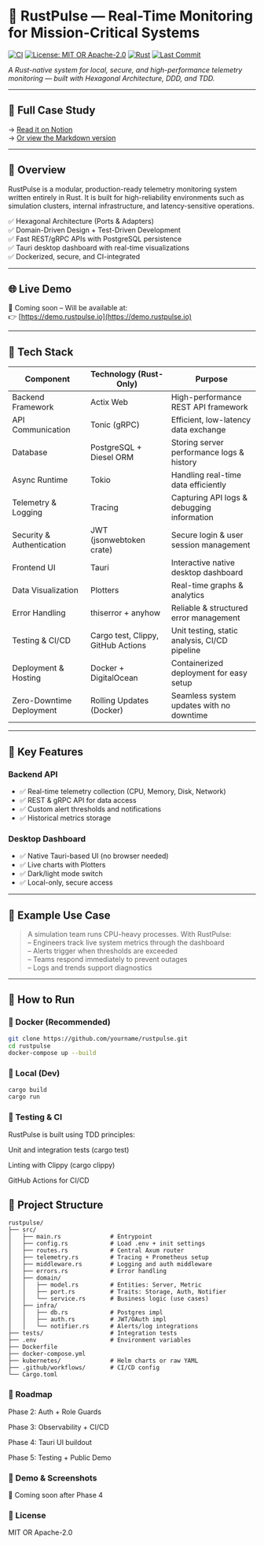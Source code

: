 # 🚀 RustPulse — Real-Time Monitoring for Mission-Critical Systems 
[![CI](https://github.com/yourusername/rustpulse/actions/workflows/ci.yml/badge.svg)](https://github.com/yourusername/rustpulse/actions)
[![License: MIT OR Apache-2.0](https://img.shields.io/badge/license-MIT%20OR%20Apache--2.0-blue)](./LICENSE)
[![Rust](https://img.shields.io/badge/rust-stable-orange)](https://www.rust-lang.org/)
[![Last Commit](https://img.shields.io/github/last-commit/yourusername/rustpulse)](https://github.com/yourusername/rustpulse)


*A Rust-native system for local, secure, and high-performance telemetry monitoring — built with Hexagonal Architecture, DDD, and TDD.*

---

## 📖 Full Case Study

→ [Read it on Notion](https://your.notion.site/project-page)  
→ [Or view the Markdown version](./docs/case-study.md)

---

## 📡 Overview

RustPulse is a modular, production-ready telemetry monitoring system written entirely in Rust. It is built for high-reliability environments such as simulation clusters, internal infrastructure, and latency-sensitive operations.

✅ Hexagonal Architecture (Ports & Adapters)  
✅ Domain-Driven Design + Test-Driven Development  
✅ Fast REST/gRPC APIs with PostgreSQL persistence  
✅ Tauri desktop dashboard with real-time visualizations  
✅ Dockerized, secure, and CI-integrated

---

## 🌐 Live Demo

🚧 Coming soon – Will be available at:  
👉 [https://demo.rustpulse.io](https://demo.rustpulse.io)

---

## 🧱 Tech Stack

| Component                | Technology (Rust-Only)           | Purpose                                         |
|--------------------------|----------------------------------|-------------------------------------------------|
| Backend Framework        | Actix Web                        | High-performance REST API framework             |
| API Communication        | Tonic (gRPC)                     | Efficient, low-latency data exchange            |
| Database                 | PostgreSQL + Diesel ORM          | Storing server performance logs & history       |
| Async Runtime            | Tokio                            | Handling real-time data efficiently             |
| Telemetry & Logging      | Tracing                          | Capturing API logs & debugging information      |
| Security & Authentication| JWT (jsonwebtoken crate)         | Secure login & user session management          |
| Frontend UI              | Tauri                            | Interactive native desktop dashboard            |
| Data Visualization       | Plotters                         | Real-time graphs & analytics                    |
| Error Handling           | thiserror + anyhow               | Reliable & structured error management          |
| Testing & CI/CD          | Cargo test, Clippy, GitHub Actions| Unit testing, static analysis, CI/CD pipeline   |
| Deployment & Hosting     | Docker + DigitalOcean            | Containerized deployment for easy setup         |
| Zero-Downtime Deployment | Rolling Updates (Docker)         | Seamless system updates with no downtime        |


---

## 🔧 Key Features

### Backend API
- ✅ Real-time telemetry collection (CPU, Memory, Disk, Network)
- ✅ REST & gRPC API for data access
- ✅ Custom alert thresholds and notifications
- ✅ Historical metrics storage

### Desktop Dashboard
- ✅ Native Tauri-based UI (no browser needed)
- ✅ Live charts with Plotters
- ✅ Dark/light mode switch
- ✅ Local-only, secure access

---

## 🧪 Example Use Case

> A simulation team runs CPU-heavy processes. With RustPulse:  
> – Engineers track live system metrics through the dashboard  
> – Alerts trigger when thresholds are exceeded  
> – Teams respond immediately to prevent outages  
> – Logs and trends support diagnostics

---

## 🚀 How to Run

### 🐳 Docker (Recommended)
```bash
git clone https://github.com/yourname/rustpulse.git
cd rustpulse
docker-compose up --build
```

### 🦀 Local (Dev)
```bash
cargo build
cargo run
```

### 🧪 Testing & CI
RustPulse is built using TDD principles:

Unit and integration tests (cargo test)

Linting with Clippy (cargo clippy)

GitHub Actions for CI/CD

## 📁 Project Structure

```text
rustpulse/
├── src/
│   ├── main.rs              # Entrypoint
│   ├── config.rs            # Load .env + init settings
│   ├── routes.rs            # Central Axum router
│   ├── telemetry.rs         # Tracing + Prometheus setup
│   ├── middleware.rs        # Logging and auth middleware
│   ├── errors.rs            # Error handling
│   ├── domain/
│   │   ├── model.rs         # Entities: Server, Metric
│   │   ├── port.rs          # Traits: Storage, Auth, Notifier
│   │   └── service.rs       # Business logic (use cases)
│   ├── infra/
│   │   ├── db.rs            # Postgres impl
│   │   ├── auth.rs          # JWT/OAuth impl
│   │   └── notifier.rs      # Alerts/log integrations
├── tests/                   # Integration tests
├── .env                     # Environment variables
├── Dockerfile
├── docker-compose.yml
├── kubernetes/              # Helm charts or raw YAML
├── .github/workflows/       # CI/CD config
└── Cargo.toml
```

### 📌 Roadmap
 Phase 2: Auth + Role Guards

 Phase 3: Observability + CI/CD

 Phase 4: Tauri UI buildout

 Phase 5: Testing + Public Demo

### 📸 Demo & Screenshots
🚧 Coming soon after Phase 4

### 📄 License
MIT OR Apache-2.0
